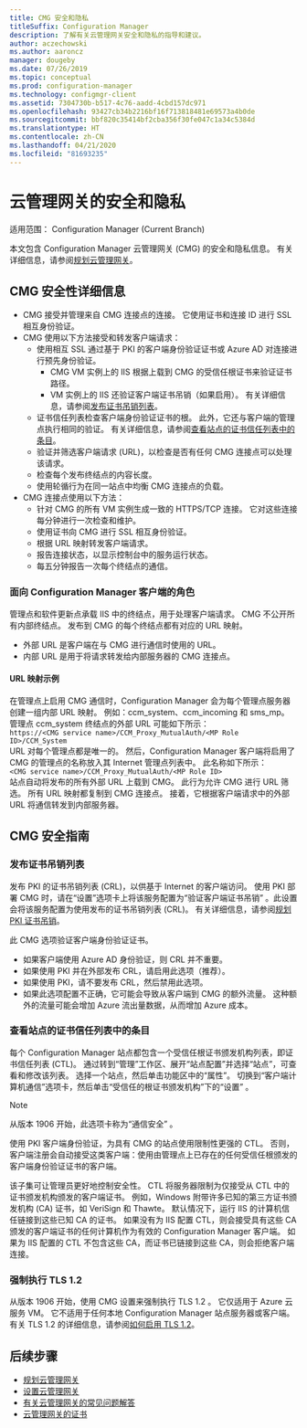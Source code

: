 ```yaml
---
title: CMG 安全和隐私
titleSuffix: Configuration Manager
description: 了解有关云管理网关安全和隐私的指导和建议。
author: aczechowski
ms.author: aaroncz
manager: dougeby
ms.date: 07/26/2019
ms.topic: conceptual
ms.prod: configuration-manager
ms.technology: configmgr-client
ms.assetid: 7304730b-b517-4c76-aadd-4cbd157dc971
ms.openlocfilehash: 93427cb34b2216bf16f713818481e69573a4b0de
ms.sourcegitcommit: bbf820c35414bf2cba356f30fe047c1a34c5384d
ms.translationtype: HT
ms.contentlocale: zh-CN
ms.lasthandoff: 04/21/2020
ms.locfileid: "81693235"
---
```

# <a name="security-and-privacy-for-the-cloud-management-gateway"></a>云管理网关的安全和隐私

适用范围：  Configuration Manager (Current Branch)

本文包含 Configuration Manager 云管理网关 (CMG) 的安全和隐私信息。 有关详细信息，请参阅[规划云管理网关](plan-cloud-management-gateway.md)。

## <a name="cmg-security-details"></a>CMG 安全性详细信息

- CMG 接受并管理来自 CMG 连接点的连接。 它使用证书和连接 ID 进行 SSL 相互身份验证。
- CMG 使用以下方法接受和转发客户端请求：
    - 使用相互 SSL 通过基于 PKI 的客户端身份验证证书或 Azure AD 对连接进行预先身份验证。
      - CMG VM 实例上的 IIS 根据上载到 CMG 的受信任根证书来验证证书路径。
      - VM 实例上的 IIS 还验证客户端证书吊销（如果启用）。 有关详细信息，请参阅[发布证书吊销列表](#bkmk_crl)。
    - 证书信任列表检查客户端身份验证证书的根。 此外，它还与客户端的管理点执行相同的验证。 有关详细信息，请参阅[查看站点的证书信任列表中的条目](#bkmk_ctl)。
    - 验证并筛选客户端请求 (URL)，以检查是否有任何 CMG 连接点可以处理该请求。  
    - 检查每个发布终结点的内容长度。
    - 使用轮循行为在同一站点中均衡 CMG 连接点的负载。
- CMG 连接点使用以下方法：
    - 针对 CMG 的所有 VM 实例生成一致的 HTTPS/TCP 连接。 它对这些连接每分钟进行一次检查和维护。
    - 使用证书向 CMG 进行 SSL 相互身份验证。
    - 根据 URL 映射转发客户端请求。
    - 报告连接状态，以显示控制台中的服务运行状态。
    - 每五分钟报告一次每个终结点的通信。

### <a name="configuration-manager-client-facing-roles"></a>面向 Configuration Manager 客户端的角色

管理点和软件更新点承载 IIS 中的终结点，用于处理客户端请求。 CMG 不公开所有内部终结点。 发布到 CMG 的每个终结点都有对应的 URL 映射。

- 外部 URL 是客户端在与 CMG 进行通信时使用的 URL。
- 内部 URL 是用于将请求转发给内部服务器的 CMG 连接点。

#### <a name="url-mapping-example"></a>URL 映射示例

在管理点上启用 CMG 通信时，Configuration Manager 会为每个管理点服务器创建一组内部 URL 映射。 例如：ccm_system、ccm_incoming 和 sms_mp。 管理点 ccm_system 终结点的外部 URL 可能如下所示：  
`https://<CMG service name>/CCM_Proxy_MutualAuth/<MP Role ID>/CCM_System`  
URL 对每个管理点都是唯一的。 然后，Configuration Manager 客户端将启用了 CMG 的管理点的名称放入其 Internet 管理点列表中。 此名称如下所示：  
`<CMG service name>/CCM_Proxy_MutualAuth/<MP Role ID>`  
站点自动将发布的所有外部 URL 上载到 CMG。 此行为允许 CMG 进行 URL 筛选。 所有 URL 映射都复制到 CMG 连接点。 接着，它根据客户端请求中的外部 URL 将通信转发到内部服务器。


## <a name="security-guidance-for-cmg"></a>CMG 安全指南

<a name="bkmk_crl"></a>

### <a name="publish-the-certificate-revocation-list"></a>发布证书吊销列表

发布 PKI 的证书吊销列表 (CRL)，以供基于 Internet 的客户端访问。 使用 PKI 部署 CMG 时，请在“设置”选项卡上将该服务配置为“验证客户端证书吊销”  。此设置会将该服务配置为使用发布的证书吊销列表 (CRL)。 有关详细信息，请参阅[规划 PKI 证书吊销](../../../plan-design/security/plan-for-security.md#BKMK_PlanningForCRLs)。

此 CMG 选项验证客户端身份验证证书。

- 如果客户端使用 Azure AD 身份验证，则 CRL 并不重要。
- 如果使用 PKI 并在外部发布 CRL，请启用此选项（推荐）。
- 如果使用 PKI，请不要发布 CRL，然后禁用此选项。
- 如果此选项配置不正确，它可能会导致从客户端到 CMG 的额外流量。 这种额外的流量可能会增加 Azure 流出量数据，从而增加 Azure 成本。<!-- SCCMDocs#1434 -->

<a name="bkmk_ctl"></a>

### <a name="review-entries-in-the-sites-certificate-trust-list"></a>查看站点的证书信任列表中的条目

<!--503739-->
每个 Configuration Manager 站点都包含一个受信任根证书颁发机构列表，即证书信任列表 (CTL)。 通过转到“管理”工作区、展开“站点配置”并选择“站点”，可查看和修改该列表。 选择一个站点，然后单击功能区中的“属性”。 切换到“客户端计算机通信”选项卡，然后单击“受信任的根证书颁发机构”下的“设置”   。

> [!Note]
> 从版本 1906 开始，此选项卡称为“通信安全”  。<!-- SCCMDocs#1645 -->  

使用 PKI 客户端身份验证，为具有 CMG 的站点使用限制性更强的 CTL。 否则，客户端注册会自动接受这类客户端：使用由管理点上已存在的任何受信任根颁发的客户端身份验证证书的客户端。

该子集可让管理员更好地控制安全性。 CTL 将服务器限制为仅接受从 CTL 中的证书颁发机构颁发的客户端证书。 例如，Windows 附带许多已知的第三方证书颁发机构 (CA) 证书，如 VeriSign 和 Thawte。 默认情况下，运行 IIS 的计算机信任链接到这些已知 CA 的证书。 如果没有为 IIS 配置 CTL，则会接受具有这些 CA 颁发的客户端证书的任何计算机作为有效的 Configuration Manager 客户端。 如果为 IIS 配置的 CTL 不包含这些 CA，而证书已链接到这些 CA，则会拒绝客户端连接。

### <a name="enforce-tls-12"></a><a name="bkmk_tls"></a>强制执行 TLS 1.2

<!-- SCCMDocs-pr#4021 -->

从版本 1906 开始，使用 CMG 设置来强制执行 TLS 1.2  。 它仅适用于 Azure 云服务 VM。 它不适用于任何本地 Configuration Manager 站点服务器或客户端。 有关 TLS 1.2 的详细信息，请参阅[如何启用 TLS 1.2](../../../plan-design/security/enable-tls-1-2.md)。


<!--486209-->


<!-- ## Privacy information for CMG -->


## <a name="next-steps"></a>后续步骤

- [规划云管理网关](plan-cloud-management-gateway.md)
- [设置云管理网关](setup-cloud-management-gateway.md)
- [有关云管理网关的常见问题解答](cloud-management-gateway-faq.md)
- [云管理网关的证书](certificates-for-cloud-management-gateway.md)
